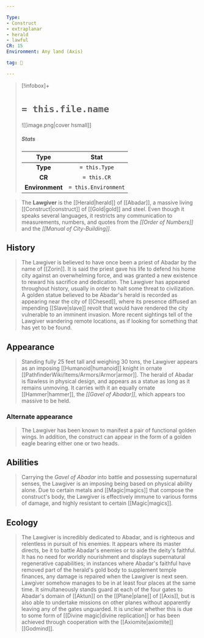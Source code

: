 ```yaml
---

Type:
- Construct
- extraplanar
- herald
- lawful
CR: 15
Environment: Any land (Axis)

tag: 👹

---
```


> [!infobox]+
> #  `= this.file.name`
> ![[image.png|cover hsmall]]
> ##### Stats
> Type | Stat |
> :---:|:---:|
> **Type** | `= this.Type` |
> **CR** | `= this.CR` |
> **Environment** | `= this.Environment` |



> The **Lawgiver** is the [[Herald|herald]] of [[Abadar]], a massive living [[Construct|construct]] of [[Gold|gold]] and steel. Even though it speaks several languages, it restricts any communication to measurements, numbers, and quotes from the *[[Order of Numbers]]* and the *[[Manual of City-Building]]*.



## History

> The Lawgiver is believed to have once been a priest of Abadar by the name of [[Zorin]]. It is said the priest gave his life to defend his home city against an overwhelming force, and was granted a new existence to reward his sacrifice and dedication.
> The Lawgiver has appeared throughout history, usually in order to halt some threat to civilization. A golden statue believed to be Abadar's herald is recorded as appearing near the city of [[Chesed]], where its presence diffused an impending [[Slave|slave]] revolt that would have rendered the city vulnerable to an imminent invasion. More recent sightings tell of the Lawgiver wandering remote locations, as if looking for something that has yet to be found.


## Appearance

> Standing fully 25 feet tall and weighing 30 tons, the Lawgiver appears as an imposing [[Humanoid|humanoid]] knight in ornate [[PathfinderWiki/Items/Armors/Armor|armor]]. The herald of Abadar is flawless in physical design, and appears as a statue as long as it remains unmoving. It carries with it an equally ornate [[Hammer|hammer]], the *[[Gavel of Abadar]]*, which appears too massive to be held.


### Alternate appearance

> The Lawgiver has been known to manifest a pair of functional golden wings. In addition, the construct can appear in the form of a golden eagle bearing either one or two heads.


## Abilities

> Carrying the *Gavel of Abadar* into battle and possessing supernatural senses, the Lawgiver is an imposing being based on physical ability alone. Due to certain metals and [[Magic|magics]] that compose the construct's body, the Lawgiver is effectively immune to various forms of damage, and highly resistant to certain [[Magic|magics]].


## Ecology

> The Lawgiver is incredibly dedicated to Abadar, and is righteous and relentless in pursuit of his enemies. It appears where its master directs, be it to battle Abadar's enemies or to aide the deity's faithful. It has no need for worldly nourishment and displays supernatural regenerative capabilities; in instances where Abadar's faithful have removed part of the herald's gold body to supplement temple finances, any damage is repaired when the Lawgiver is next seen.
> Lawgiver somehow manages to be in at least four places at the same time. It simultaneously stands guard at each of the four gates to Abadar's domain of [[Aktun]] on the [[Plane|plane]] of [[Axis]], but is also able to undertake missions on other planes without apparently leaving any of the gates unguarded. It is unclear whether this is due to some form of [[Divine magic|divine replication]] or has been achieved through cooperation with the [[Axiomite|axiomite]] [[Godmind]].







